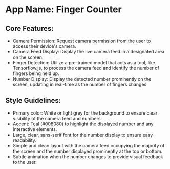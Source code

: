 # **App Name**: Finger Counter

## Core Features:

- Camera Permission: Request camera permission from the user to access their device's camera.
- Camera Feed Display: Display the live camera feed in a designated area on the screen.
- Finger Detection: Utilize a pre-trained model that acts as a tool, like Tensorflow.js, to process the camera feed and identify the number of fingers being held up.
- Number Display: Display the detected number prominently on the screen, updating in real-time as the number of fingers changes.

## Style Guidelines:

- Primary color: White or light grey for the background to ensure clear visibility of the camera feed and numbers.
- Accent: Teal (#008080) to highlight the displayed number and any interactive elements.
- Large, clear, sans-serif font for the number display to ensure easy readability.
- Simple and clean layout with the camera feed occupying the majority of the screen and the number displayed prominently at the top or bottom.
- Subtle animation when the number changes to provide visual feedback to the user.